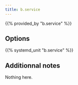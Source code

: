 ```yaml
---
title: b.service
---
```


{{% provided_by "b.service" %}}

## Options

{{% systemd_unit "b.service" %}}

## Additionnal notes

Nothing here.